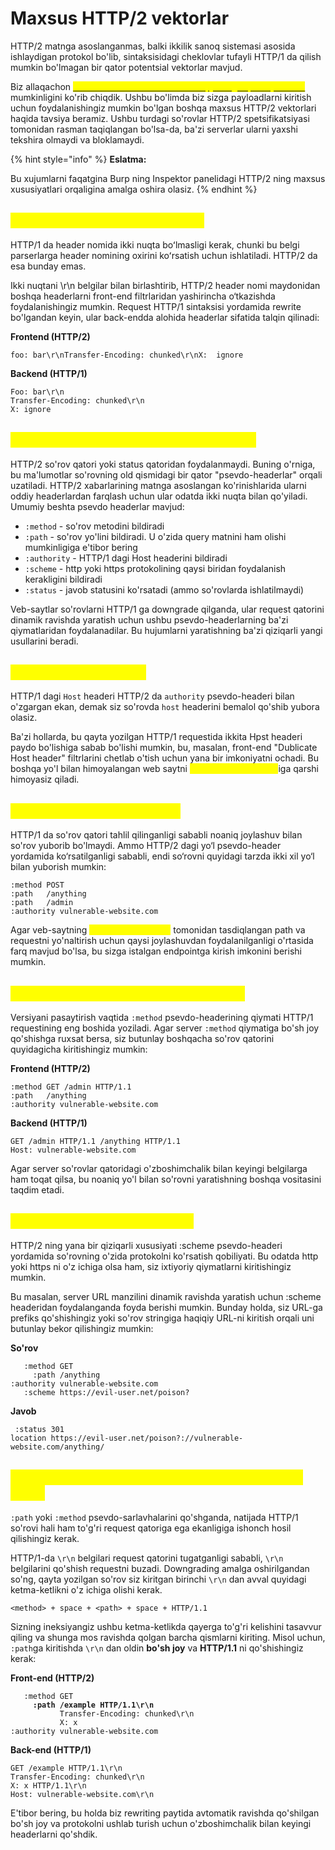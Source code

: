 # Maxsus HTTP/2 vektorlar

HTTP/2 matnga asoslanganmas, balki ikkilik sanoq sistemasi asosida ishlaydigan protokol bo'lib,  sintaksisidagi cheklovlar tufayli HTTP/1 da qilish mumkin bo'lmagan bir qator potentsial vektorlar mavjud.

Biz allaqachon [<mark style="color:yellow;">CRLF ketma-ketliklarini header qiymatiga qanday kiritish</mark>](./#request-smuggling-crlf-injection-bilan) mumkinligini ko'rib chiqdik. Ushbu bo'limda biz sizga payloadlarni kiritish uchun foydalanishingiz mumkin bo'lgan boshqa maxsus HTTP/2 vektorlari haqida tavsiya beramiz. Ushbu turdagi so'rovlar HTTP/2 spetsifikatsiyasi tomonidan rasman taqiqlangan bo'lsa-da, ba'zi serverlar ularni yaxshi tekshira olmaydi va bloklamaydi.

{% hint style="info" %}
**Eslatma:**

Bu xujumlarni faqatgina Burp ning Inspektor panelidagi HTTP/2 ning maxsus xususiyatlari orqaligina amalga oshira olasiz.
{% endhint %}

## <mark style="color:yellow;">Header nomlari orqali ineksiya</mark> <a href="#header-nomlari-ila-inektsiya" id="header-nomlari-ila-inektsiya"></a>

HTTP/1 da header nomida ikki nuqta boʻlmasligi kerak, chunki bu belgi parserlarga header nomining oxirini koʻrsatish uchun ishlatiladi. HTTP/2 da esa bunday emas.

Ikki nuqtani \r\n belgilar bilan birlashtirib, HTTP/2 header nomi maydonidan boshqa headerlarni front-end filtrlaridan yashirincha o‘tkazishda foydalanishingiz mumkin. Request HTTP/1 sintaksisi yordamida rewrite bo'lgandan keyin, ular back-endda alohida headerlar sifatida talqin qilinadi:

**Frontend (HTTP/2)**

```http
foo: bar\r\nTransfer-Encoding: chunked\r\nX:  ignore
```

**Backend (HTTP/1)**

```http
Foo: bar\r\n
Transfer-Encoding: chunked\r\n
X: ignore
```

## <mark style="color:yellow;">Psevdo-header nomlari orqali ineksiya</mark> <a href="#psevdo-header-nomlari-ila-inektsiya" id="psevdo-header-nomlari-ila-inektsiya"></a>

HTTP/2 so'rov qatori yoki status qatoridan foydalanmaydi. Buning o'rniga, bu ma'lumotlar so'rovning old qismidagi bir qator "psevdo-headerlar" orqali uzatiladi. HTTP/2 xabarlarining matnga asoslangan ko'rinishlarida ularni oddiy headerlardan farqlash uchun ular odatda ikki nuqta bilan qo'yiladi. Umumiy beshta psevdo headerlar mavjud:

* `:method` - so'rov metodini bildiradi
* `:path` - so'rov yo'lini bildiradi. U o'zida query matnini ham olishi mumkinligiga e'tibor bering
* `:authority` - HTTP/1 dagi Host headerini bildiradi
* `:scheme` -  http yoki https protokolining qaysi biridan foydalanish kerakligini bildiradi
* `:status` - javob statusini ko'rsatadi (ammo so'rovlarda ishlatilmaydi)

Veb-saytlar so'rovlarni HTTP/1 ga downgrade qilganda, ular request qatorini dinamik ravishda yaratish uchun ushbu psevdo-headerlarning ba'zi qiymatlaridan foydalanadilar. Bu hujumlarni yaratishning ba'zi qiziqarli yangi usullarini beradi.

## <mark style="color:yellow;">Noaniq xostni kiritish</mark> <a href="#noaniq-xostni-taqdim-etish" id="noaniq-xostni-taqdim-etish"></a>

HTTP/1 dagi `Host` headeri HTTP/2 da `authority` psevdo-headeri bilan o'zgargan ekan, demak siz so'rovda `host` headerini bemalol qo'shib yubora olasiz.

Ba'zi hollarda, bu qayta yozilgan HTTP/1 requestida ikkita Hpst headeri paydo bo'lishiga sabab bo'lishi mumkin, bu, masalan, front-end "Dublicate Host header" filtrlarini chetlab o'tish uchun yana bir imkoniyatni ochadi. Bu boshqa yo'l bilan himoyalangan web saytni <mark style="color:yellow;">Host header xujumlar</mark>iga qarshi himoyasiz qiladi.

## <mark style="color:yellow;">Noaniq joylashuvni kiritish</mark> <a href="#noaniq-yolni-taqdim-etish" id="noaniq-yolni-taqdim-etish"></a>

HTTP/1 da so'rov qatori tahlil qilinganligi sababli noaniq joylashuv bilan so'rov yuborib  bo'lmaydi. Ammo HTTP/2 dagi yo‘l psevdo-header yordamida ko‘rsatilganligi sababli, endi so‘rovni quyidagi tarzda ikki xil yo‘l bilan yuborish mumkin:

```http
:method POST
:path 	/anything
:path 	/admin
:authority vulnerable-website.com
```

Agar veb-saytning <mark style="color:yellow;">kirish boshqaruvlari</mark> tomonidan tasdiqlangan path va requestni yo'naltirish uchun qaysi joylashuvdan foydalanilganligi o'rtasida farq mavjud bo'lsa, bu sizga istalgan endpointga kirish imkonini berishi mumkin.

## <mark style="color:yellow;">To'liq request qatorini ineksiya qilish</mark> <a href="#tolaqonli-sorov-liniyasini-inektsiya-qilish" id="tolaqonli-sorov-liniyasini-inektsiya-qilish"></a>

Versiyani pasaytirish vaqtida `:method`  psevdo-headerining qiymati HTTP/1 requestining eng boshida yoziladi. Agar server `:method` qiymatiga bo'sh joy qo'shishga ruxsat bersa, siz butunlay boshqacha so'rov qatorini quyidagicha kiritishingiz mumkin:

**Frontend (HTTP/2)**

```http
:method GET /admin HTTP/1.1
:path 	/anything
:authority vulnerable-website.com
```

**Backend (HTTP/1)**

```http
GET /admin HTTP/1.1 /anything HTTP/1.1
Host: vulnerable-website.com
```

Agar server so'rovlar qatoridagi o'zboshimchalik bilan keyingi belgilarga ham toqat qilsa, bu noaniq yo'l bilan so'rovni yaratishning boshqa vositasini taqdim etadi.

## <mark style="color:yellow;">URL prefiksini ineksiya qilish</mark> <a href="#url-prefix-inektsiya" id="url-prefix-inektsiya"></a>

HTTP/2 ning yana bir qiziqarli xususiyati :scheme psevdo-headeri yordamida so'rovning o'zida protokolni ko'rsatish qobiliyati. Bu odatda http yoki https ni o'z ichiga olsa ham, siz ixtiyoriy qiymatlarni kiritishingiz mumkin.

Bu masalan, server URL manzilini dinamik ravishda yaratish uchun :scheme headeridan foydalanganda foyda berishi mumkin. Bunday holda, siz URL-ga prefiks qo'shishingiz yoki so'rov stringiga haqiqiy URL-ni  kiritish orqali uni butunlay bekor qilishingiz mumkin:

**So'rov**

```http
   :method GET
     :path /anything
:authority vulnerable-website.com
   :scheme https://evil-user.net/poison?
```

**Javob**

```http
 :status 301
location https://evil-user.net/poison?://vulnerable-website.com/anything/
```

## <mark style="color:yellow;">Pseudo-headerlarga yangi qatorlarni ineksiya qilish</mark> <a href="#pseudo-headerlarga-yangi-qatorlarni-kiritish" id="pseudo-headerlarga-yangi-qatorlarni-kiritish"></a>

`:path` yoki `:method` psevdo-sarlavhalarini qo'shganda, natijada HTTP/1 so'rovi hali ham to'g'ri request qatoriga ega ekanligiga ishonch hosil qilishingiz kerak.

HTTP/1-da `\r\n`  belgilari request qatorini tugatganligi sababli, `\r\n` belgilarini qo'shish requestni buzadi. Downgrading amalga oshirilgandan so'ng, qayta yozilgan so'rov siz kiritgan birinchi `\r\n` dan avval quyidagi ketma-ketlikni o'z ichiga olishi kerak.

```avisynth
<method> + space + <path> + space + HTTP/1.1
```

Sizning ineksiyangiz ushbu ketma-ketlikda qayerga to'g'ri kelishini tasavvur qiling va shunga mos ravishda qolgan barcha qismlarni kiriting. Misol uchun, `:path`ga kiritishda `\r\n` dan oldin **bo'sh joy** va **HTTP/1.1** ni qo'shishingiz kerak:

**Front-end (HTTP/2)**

<pre class="language-http"><code class="lang-http">   :method GET
<strong>     :path /example HTTP/1.1\r\n
</strong>           Transfer-Encoding: chunked\r\n
           X: x
:authority vulnerable-website.com
</code></pre>

**Back-end (HTTP/1)**

```http
GET /example HTTP/1.1\r\n
Transfer-Encoding: chunked\r\n
X: x HTTP/1.1\r\n
Host: vulnerable-website.com\r\n

```

E'tibor bering, bu holda biz rewriting paytida avtomatik ravishda qo'shilgan bo'sh joy va protokolni ushlab turish uchun o'zboshimchalik bilan keyingi headerlarni qo'shdik.
